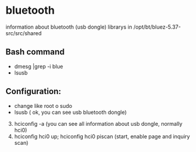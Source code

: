 # bluetooth
information about bluetooth (usb dongle)
librarys in /opt/bt/bluez-5.37-src/src/shared
## Bash command
- dmesg |grep -i blue
- lsusb


## Configuration:

- change like root o sudo
- lsusb ( ok, you can see usb bluetooth dongle)
3. hciconfig -a (you can see all information about usb dongle, normally hci0)
4. hciconfig hci0 up; hciconfig hci0 piscan (start, enable page and inquiry scan)
